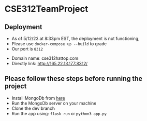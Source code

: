 # CSE312TeamProject

## Deployment
* As of 5/12/23 at 8:33pm EST, the deployment is not functioning,
* Please use `docker-compose up --build` to grade
* Our port is `8312`
- Domain name: cse312hattop.com
- Directly link: http://165.22.13.177:8312/

## Please follow these steps before running the project
 - Install MongoDb from [here](https://www.mongodb.com/docs/manual/tutorial/install-mongodb-on-os-x/)
 - Run the MongoDb server on your machine
 - Clone the dev branch
 - Run the app using:
   `flask run` or `python3 app.py`
